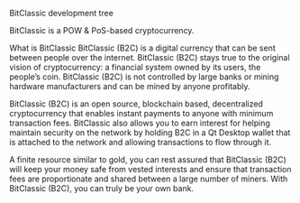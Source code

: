 
BitClassic development tree

BitClassic is a POW & PoS-based cryptocurrency.

What is BitClassic
BitClassic (B2C) is a digital currency that can be sent between people over the internet. BitClassic (B2C) stays true to the original vision of cryptocurrency: a financial system owned by its users, the people’s coin. BitClassic (B2C) is not controlled by large banks or mining hardware manufacturers and can be mined by anyone profitably.

BitClassic (B2C) is an open source, blockchain based, decentralized cryptocurrency that enables instant payments to anyone with minimum transaction fees. BitClassic also allows you to earn interest for helping maintain security on the network by holding B2C in a Qt Desktop wallet that is attached to the network and allowing transactions to flow through it.

A finite resource similar to gold, you can rest assured that BitClassic (B2C) will keep your money safe from vested interests and ensure that transaction fees are proportionate and shared between a large number of miners. With BitClassic (B2C), you can truly be your own bank.


